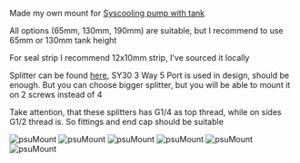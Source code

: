 Made my own mount for [Syscooling pump with tank](https://aliexpress.ru/item/1005002176051488.html)

All options (65mm, 130mm, 190mm) are suitable, but I recommend to use 65mm or 130mm tank height

For seal strip I recommend 12x10mm strip, I've sourced it locally

Splitter can be found [here](https://aliexpress.ru/item/1005004807850181.html), SY30 3 Way 5 Port is used in design, should be enough. But you can choose bigger splitter, but you will be able to mount it on 2 screws instead of 4

Take attention, that these splitters has G1/4 as top thread, while on sides G1/2 thread is. So fittings and end cap should be suitable

![psuMount](https://github.com/Rom4ik-glitch/Vz235-mods/blob/b5a6142cbbc3cfc0561464e3bd1c275e18bd9631/psuPumpMount/Images/PSU_wTank.jpg)
![psuMount](https://github.com/Rom4ik-glitch/Vz235-mods/blob/b5a6142cbbc3cfc0561464e3bd1c275e18bd9631/psuPumpMount/Images/PSU_wTank%20(2).jpg)
![psuMount](https://github.com/Rom4ik-glitch/Vz235-mods/blob/b5a6142cbbc3cfc0561464e3bd1c275e18bd9631/psuPumpMount/Images/PSU_wTank%20(3).jpg)
![psuMount](https://github.com/Rom4ik-glitch/Vz235-mods/blob/b5a6142cbbc3cfc0561464e3bd1c275e18bd9631/psuPumpMount/Images/PSU_wTank%20(4).jpg)
![psuMount](https://github.com/Rom4ik-glitch/Vz235-mods/blob/b5a6142cbbc3cfc0561464e3bd1c275e18bd9631/psuPumpMount/Images/PSU_wTank%20(6).jpg)
![psuMount](https://github.com/Rom4ik-glitch/Vz235-mods/blob/c1e56280e719f30b0ecafa6b264e07ba6950a706/psuPumpMount/Images/image1.png)
